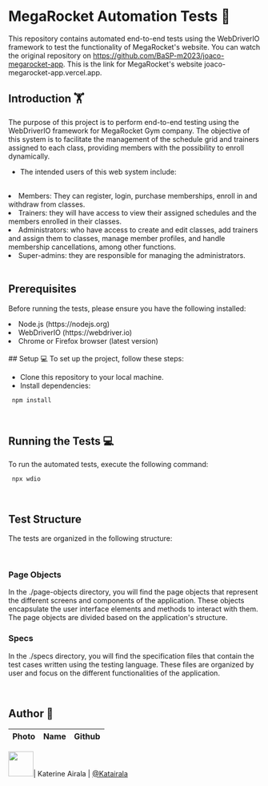 # MegaRocket Automation Tests  🤖
This repository contains automated end-to-end tests using the WebDriverIO framework to test the functionality of MegaRocket's website.
You can watch the original repository on https://github.com/BaSP-m2023/joaco-megarocket-app.
This is the link for MegaRocket's website joaco-megarocket-app.vercel.app.

## Introduction 🏋️
The purpose of this project is to perform end-to-end testing using the WebDriverIO framework for MegaRocket Gym company. The objective of this system is to facilitate the management of the schedule grid and trainers assigned to each class, providing members with the possibility to enroll dynamically.
<br>
- The intended users of this web system include:
<br>
<li>Members: They can register, login, purchase memberships, 
enroll in and withdraw from classes.</li>
<li>Trainers:  they will have access to view their assigned schedules and the members enrolled in their classes.</li>
<li>Administrators: who have access to create and edit classes, add trainers and assign them to classes, manage member profiles, and handle membership cancellations, among other functions.</li>
<li>Super-admins: they are responsible for managing the administrators.</li>

<br>

## Prerequisites
Before running the tests, please ensure you have the following installed:


<li>Node.js (https://nodejs.org)</li>
<li>WebDriverIO (https://webdriver.io)</li>
<li>Chrome or Firefox browser (latest version)</li>

<br>
## Setup 💻
To set up the project, follow these steps:

- Clone this repository to your local machine.
- Install dependencies: 

```console
 npm install
```

<br>

## Running the Tests 💻
To run the automated tests, execute the following command:

```console
 npx wdio
```

<br>

## Test Structure
The tests are organized in the following structure:

<br>

### Page Objects
In the ./page-objects directory, you will find the page objects that represent the different screens and components of the application. These objects encapsulate the user interface elements and methods to interact with them. The page objects are divided based on the application's structure.

### Specs
In the ./specs directory, you will find the specification files that contain the test cases written using the testing language. These files are organized by user and focus on the different functionalities of the application.

<br>

## Author  🥰

| Photo | Name | Github | 
| :---: | :--: | :----: |

<img src="https://avatars.githubusercontent.com/u/127452795?v=4" height="50" width="50">| Katerine Airala | [@Katairala](https://github.com/Katairala)

<br>
